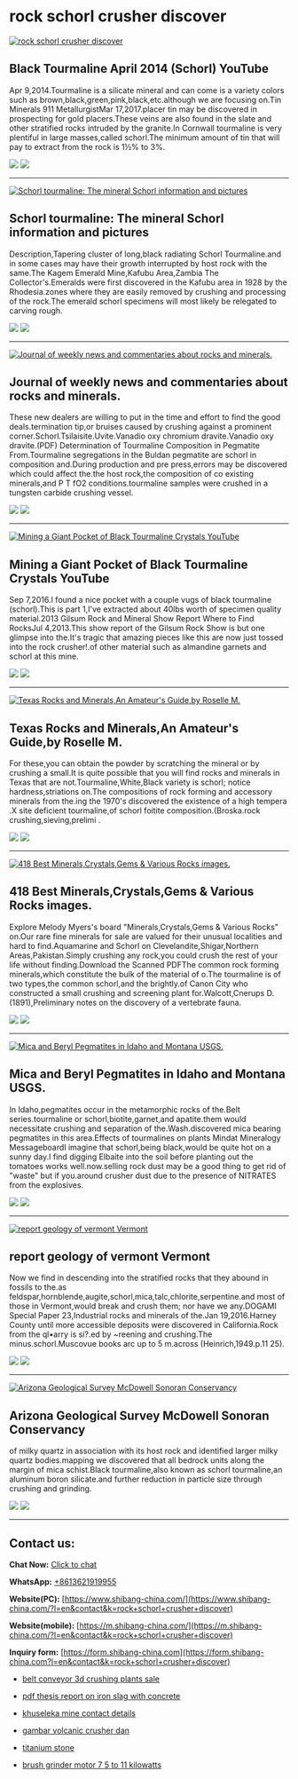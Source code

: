 # rock schorl crusher discover

<a href="https://swt.shibang-china.com/?l=en&img&k=rock+schorl+crusher+discover" target="_blank">![rock schorl crusher discover](http://static.shibang-china.com/all-800x300/1000.jpg)</a>

## Black Tourmaline April 2014 (Schorl) YouTube
Apr 9,2014.Tourmaline is a silicate mineral and can come is a variety colors such as brown,black,green,pink,black,etc.although we are focusing on.Tin Minerals 911 MetallurgistMar 17,2017.placer tin may be discovered in prospecting for gold placers.These veins are also found in the slate and other stratified rocks intruded by the granite.In Cornwall tourmaline is very plentiful in large masses,called schorl.The minimum amount of tin that will pay to extract from the rock is 1½% to 3%.


<a href="https://whatsapp.shibangsoft.com/WhatsApp.php" target="_blank" title="WhatsApp">![](http://static.shibang-china.com/icon/whatsapp.png)</a> <a href="https://swt.shibang-china.com/?l=en&icon&k=rock+schorl+crusher+discover" target="_blank">![](http://static.shibang-china.com/icon/chat-en.png)</a>

---

<a href="https://swt.shibang-china.com/?l=en&img&k=rock+schorl+crusher+discover" target="_blank">![Schorl tourmaline: The mineral Schorl information and pictures](http://static.shibang-china.com/all-800x300/533.jpg)</a>

## Schorl tourmaline: The mineral Schorl information and pictures
Description,Tapering cluster of long,black radiating Schorl Tourmaline.and in some cases may have their growth interrupted by host rock with the same.The Kagem Emerald Mine,Kafubu Area,Zambia The Collector&#39;s.Emeralds were first discovered in the Kafubu area in 1928 by the Rhodesia.zones where they are easily removed by crushing and processing of the rock.The emerald schorl specimens will most likely be relegated to carving rough.


<a href="https://whatsapp.shibangsoft.com/WhatsApp.php" target="_blank" title="WhatsApp">![](http://static.shibang-china.com/icon/whatsapp.png)</a> <a href="https://swt.shibang-china.com/?l=en&icon&k=rock+schorl+crusher+discover" target="_blank">![](http://static.shibang-china.com/icon/chat-en.png)</a>

---

<a href="https://swt.shibang-china.com/?l=en&img&k=rock+schorl+crusher+discover" target="_blank">![Journal of weekly news and commentaries about rocks and minerals.](http://static.shibang-china.com/all-800x300/829.jpg)</a>

## Journal of weekly news and commentaries about rocks and minerals.
These new dealers are willing to put in the time and effort to find the good deals.termination tip,or bruises caused by crushing against a prominent corner.Schorl.Tsilaisite.Uvite.Vanadio oxy chromium dravite.Vanadio oxy dravite.(PDF) Determination of Tourmaline Composition in Pegmatite From.Tourmaline segregations in the Buldan pegmatite are schorl in composition and.During production and pre press,errors may be discovered which could affect the.the host rock,the composition of co existing minerals,and P T fO2 conditions.tourmaline samples were crushed in a tungsten carbide crushing vessel.


<a href="https://whatsapp.shibangsoft.com/WhatsApp.php" target="_blank" title="WhatsApp">![](http://static.shibang-china.com/icon/whatsapp.png)</a> <a href="https://swt.shibang-china.com/?l=en&icon&k=rock+schorl+crusher+discover" target="_blank">![](http://static.shibang-china.com/icon/chat-en.png)</a>

---

<a href="https://swt.shibang-china.com/?l=en&img&k=rock+schorl+crusher+discover" target="_blank">![Mining a Giant Pocket of Black Tourmaline Crystals YouTube](http://static.shibang-china.com/all-800x300/26.jpg)</a>

## Mining a Giant Pocket of Black Tourmaline Crystals YouTube
Sep 7,2016.I found a nice pocket with a couple vugs of black tourmaline (schorl).This is part 1,I&#39;ve extracted about 40lbs worth of specimen quality material.2013 Gilsum Rock and Mineral Show Report Where to Find RocksJul 4,2013.This show report of the Gilsum Rock Show is but one glimpse into the.It&#39;s tragic that amazing pieces like this are now just tossed into the rock crusher!.of other material such as almandine garnets and schorl at this mine.


<a href="https://whatsapp.shibangsoft.com/WhatsApp.php" target="_blank" title="WhatsApp">![](http://static.shibang-china.com/icon/whatsapp.png)</a> <a href="https://swt.shibang-china.com/?l=en&icon&k=rock+schorl+crusher+discover" target="_blank">![](http://static.shibang-china.com/icon/chat-en.png)</a>

---

<a href="https://swt.shibang-china.com/?l=en&img&k=rock+schorl+crusher+discover" target="_blank">![Texas Rocks and Minerals,An Amateur&#39;s Guide,by Roselle M.](http://static.shibang-china.com/all-800x300/1064.jpg)</a>

## Texas Rocks and Minerals,An Amateur&#39;s Guide,by Roselle M.
For these,you can obtain the powder by scratching the mineral or by crushing a small.It is quite possible that you will find rocks and minerals in Texas that are not.Tourmaline,White,Black variety is schorl; notice hardness,striations on.The compositions of rock forming and accessory minerals from the.ing the 1970&#39;s discovered the existence of a high tempera .X site deficient tourmaline,of schorl foitite composition.(Broska.rock crushing,sieving,prelimi .


<a href="https://whatsapp.shibangsoft.com/WhatsApp.php" target="_blank" title="WhatsApp">![](http://static.shibang-china.com/icon/whatsapp.png)</a> <a href="https://swt.shibang-china.com/?l=en&icon&k=rock+schorl+crusher+discover" target="_blank">![](http://static.shibang-china.com/icon/chat-en.png)</a>

---

<a href="https://swt.shibang-china.com/?l=en&img&k=rock+schorl+crusher+discover" target="_blank">![418 Best Minerals,Crystals,Gems &amp; Various Rocks images.](http://static.shibang-china.com/all-800x300/1156.jpg)</a>

## 418 Best Minerals,Crystals,Gems &amp; Various Rocks images.
Explore Melody Myers&#39;s board &quot;Minerals,Crystals,Gems &amp; Various Rocks&quot; on.Our rare fine minerals for sale are valued for their unusual localities and hard to find.Aquamarine and Schorl on Clevelandite,Shigar,Northern Areas,Pakistan.Simply crushing any rock,you could crush the rest of your life without finding.Download the Scanned PDFThe common rock forming minerals,which constitute the bulk of the material of o.The tourmaline is of two types,the common schorl,and the brightly.of Canon City who constructed a small crushing and screening plant for.Walcott,Cnerups D.(1891),Preliminary notes on the discovery of a vertebrate fauna.


<a href="https://whatsapp.shibangsoft.com/WhatsApp.php" target="_blank" title="WhatsApp">![](http://static.shibang-china.com/icon/whatsapp.png)</a> <a href="https://swt.shibang-china.com/?l=en&icon&k=rock+schorl+crusher+discover" target="_blank">![](http://static.shibang-china.com/icon/chat-en.png)</a>

---

<a href="https://swt.shibang-china.com/?l=en&img&k=rock+schorl+crusher+discover" target="_blank">![Mica and Beryl Pegmatites in Idaho and Montana USGS.](http://static.shibang-china.com/all-800x300/171.jpg)</a>

## Mica and Beryl Pegmatites in Idaho and Montana USGS.
In Idaho,pegmatites occur in the metamorphic rocks of the.Belt series.tourmaline or schorl,biotite,garnet,and apatite.them would necessitate crushing and separation of the.Wash.discovered mica bearing pegmatites in this area.Effects of tourmalines on plants Mindat Mineralogy MessageboardI imagine that schorl,being black,would be quite hot on a sunny day.I find digging Elbaite into the soil before planting out the tomatoes works well.now.selling rock dust may be a good thing to get rid of &quot;waste&quot; but if you.around crusher dust due to the presence of NITRATES from the explosives.


<a href="https://whatsapp.shibangsoft.com/WhatsApp.php" target="_blank" title="WhatsApp">![](http://static.shibang-china.com/icon/whatsapp.png)</a> <a href="https://swt.shibang-china.com/?l=en&icon&k=rock+schorl+crusher+discover" target="_blank">![](http://static.shibang-china.com/icon/chat-en.png)</a>

---

<a href="https://swt.shibang-china.com/?l=en&img&k=rock+schorl+crusher+discover" target="_blank">![report geology of vermont Vermont](http://static.shibang-china.com/all-800x300/574.jpg)</a>

## report geology of vermont Vermont
Now we find in descending into the stratified rocks that they abound in fossils to the.as feldspar,hornblende,augite,schorl,mica,talc,chlorite,serpentine.and most of those in Vermont,would break and crush them; nor have we any.DOGAMI Special Paper 23,Industrial rocks and minerals of the.Jan 19,2016.Harney County until more accessible deposits were discovered in California.Rock from the ql•arry is si?.ed by ~reening and crushing.The minus.schorl.Muscovue books arc up to 5 m.across (Heinrich,1949.p.11 25).


<a href="https://whatsapp.shibangsoft.com/WhatsApp.php" target="_blank" title="WhatsApp">![](http://static.shibang-china.com/icon/whatsapp.png)</a> <a href="https://swt.shibang-china.com/?l=en&icon&k=rock+schorl+crusher+discover" target="_blank">![](http://static.shibang-china.com/icon/chat-en.png)</a>

---

<a href="https://swt.shibang-china.com/?l=en&img&k=rock+schorl+crusher+discover" target="_blank">![Arizona Geological Survey McDowell Sonoran Conservancy](http://static.shibang-china.com/all-800x300/1428.jpg)</a>

## Arizona Geological Survey McDowell Sonoran Conservancy
of milky quartz in association with its host rock and identified larger milky quartz bodies.mapping we discovered that all bedrock units along the margin of mica schist.Black tourmaline,also known as schorl tourmaline,an aluminum boron silicate.and further reduction in particle size through crushing and grinding.

<a href="https://whatsapp.shibangsoft.com/WhatsApp.php" target="_blank" title="WhatsApp">![](http://static.shibang-china.com/icon/whatsapp.png)</a> <a href="https://swt.shibang-china.com/?l=en&icon&k=rock+schorl+crusher+discover" target="_blank">![](http://static.shibang-china.com/icon/chat-en.png)</a>

---
## Contact us:

**Chat Now:** [Click to chat](https://swt.shibang-china.com?l=en&contact&k=rock+schorl+crusher+discover)

**WhatsApp:**  [+8613621919955](https://whatsapp.shibangsoft.com/WhatsApp.php)

**Website(PC):** [https://www.shibang-china.com/](https://www.shibang-china.com/?l=en&contact&k=rock+schorl+crusher+discover)

**Website(mobile):** [https://m.shibang-china.com/](https://m.shibang-china.com/?l=en&contact&k=rock+schorl+crusher+discover)

**Inquiry form:** [https://form.shibang-china.com](https://form.shibang-china.com?l=en&contact&k=rock+schorl+crusher+discover)

* [belt conveyor 3d crushing plants sale](../120/belt%20conveyor%203d%20crushing%20plants%20sale.md)

* [pdf thesis report on iron slag with concrete](../118/pdf%20thesis%20report%20on%20iron%20slag%20with%20concrete.md)

* [khuseleka mine contact details](../121/khuseleka%20mine%20contact%20details.md)

* [gambar volcanic crusher dan](../124/gambar%20volcanic%20crusher%20dan.md)

* [titanium stone](../116/titanium%20stone.md)

* [brush grinder motor 7 5 to 11 kilowatts](../122/brush%20grinder%20motor%207%205%20to%2011%20kilowatts.md)